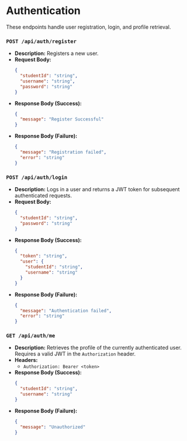 # Authentication

These endpoints handle user registration, login, and profile retrieval.

### `POST /api/auth/register`

  - **Description:** Registers a new user.
  - **Request Body:**
    ```json
    {
      "studentId": "string",
      "username": "string",
      "password": "string"
    }
    ```
  - **Response Body (Success):**
    ```json
    {
      "message": "Register Successful"
    }
    ```
  - **Response Body (Failure):**
    ```json
    {
      "message": "Registration failed",
      "error": "string"
    }
    ```

### `POST /api/auth/login`

  - **Description:** Logs in a user and returns a JWT token for subsequent authenticated requests.
  - **Request Body:**
    ```json
    {
      "studentId": "string",
      "password": "string"
    }
    ```
  - **Response Body (Success):**
    ```json
    {
      "token": "string",
      "user": {
        "studentId": "string",
        "username": "string"
      }
    }
    ```
  - **Response Body (Failure):**
    ```json
    {
      "message": "Authentication failed",
      "error": "string"
    }
    ```

### `GET /api/auth/me`

  - **Description:** Retrieves the profile of the currently authenticated user. Requires a valid JWT in the `Authorization` header.
  - **Headers:**
      - `Authorization: Bearer <token>`
  - **Response Body (Success):**
    ```json
    {
      "studentId": "string",
      "username": "string"
    }
    ```
  - **Response Body (Failure):**
    ```json
    {
      "message": "Unauthorized"
    }
    ```